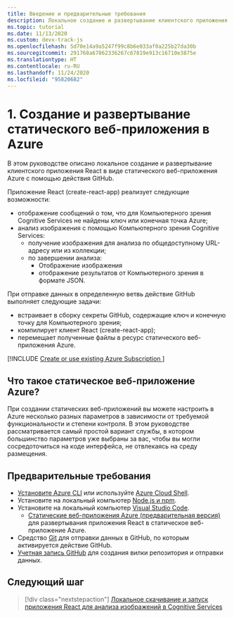 ```yaml
---
title: Введение и предварительные требования
description: Локальное создание и развертывание клиентского приложения React в виде статического веб-приложения Azure с помощью действия GitHub.
ms.topic: tutorial
ms.date: 11/13/2020
ms.custom: devx-track-js
ms.openlocfilehash: 5d70e14a9a5247f99c8b6e033af0a225b27da30b
ms.sourcegitcommit: 291768a67862336267c67819e913c16710e3875e
ms.translationtype: HT
ms.contentlocale: ru-RU
ms.lasthandoff: 11/24/2020
ms.locfileid: "95820682"
---
```

# <a name="1-build-and-deploy-a-static-web-app-to-azure"></a>1. Создание и развертывание статического веб-приложения в Azure

В этом руководстве описано локальное создание и развертывание клиентского приложения React в виде статического веб-приложения Azure с помощью действия GitHub. 

Приложение React (create-react-app) реализует следующие возможности: 
* отображение сообщений о том, что для Компьютерного зрения Cognitive Services не найдены ключ или конечная точка Azure;
* анализ изображения с помощью Компьютерного зрения Cognitive Services:
    * получение изображения для анализа по общедоступному URL-адресу или из коллекции;
    * по завершении анализа:
        * Отображение изображения
        * отображение результатов от Компьютерного зрения в формате JSON. 

При отправке данных в определенную ветвь действие GitHub выполняет следующие задачи:
* встраивает в сборку секреты GitHub, содержащие ключ и конечную точку для Компьютерного зрения;
* компилирует клиент React (create-react-app);
* перемещает полученные файлы в ресурс статического веб-приложения Azure.

[!INCLUDE [Create or use existing Azure Subscription ](../../includes/environment-subscription-h2.md)]

## <a name="what-is-an-azure-static-web-app"></a>Что такое статическое веб-приложение Azure?

При создании статических веб-приложений вы можете настроить в Azure несколько разных параметров в зависимости от требуемой функциональности и степени контроля. В этом руководстве рассматривается самый простой вариант службы, в котором большинство параметров уже выбраны за вас, чтобы вы могли сосредоточиться на коде интерфейса, не отвлекаясь на среду размещения.

## <a name="prerequisites"></a>Предварительные требования

- [Установите Azure CLI](/cli/azure/install-azure-cli) или используйте [Azure Cloud Shell](https://shell.azure.com.).
- Установите на локальный компьютер [Node.js и npm](https://nodejs.org/en/download).
- Установите на локальный компьютер [Visual Studio Code](https://code.visualstudio.com/). 
    - [Статические веб-приложения Azure (предварительная версия)](https://marketplace.visualstudio.com/items?itemName=ms-azuretools.vscode-azurestaticwebapps) для развертывания приложения React в статическое веб-приложение Azure.
- Средство [Git](https://git-scm.com/downloads) для отправки данных в GitHub, по которым активируется действие GitHub.
- [Учетная запись GitHub](https://github.com/join) для создания вилки репозитория и отправки данных.

## <a name="next-step"></a>Следующий шаг

> [!div class="nextstepaction"]
> [Локальное скачивание и запуск приложения React для анализа изображений в Cognitive Services](run-the-react-cognitive-services-image-analyzer-app-locally.md) 